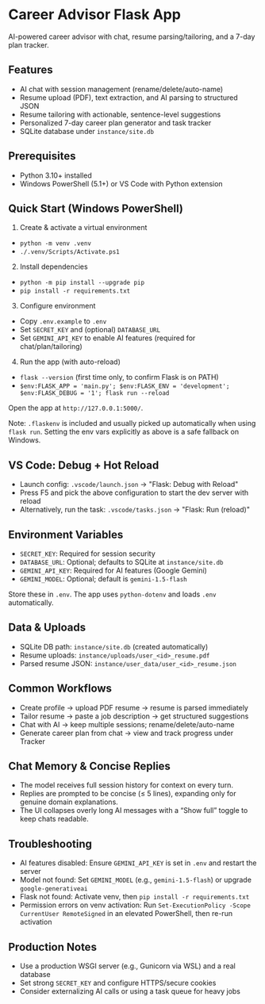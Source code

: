 # Career Advisor Flask App

AI-powered career advisor with chat, resume parsing/tailoring, and a 7-day plan tracker.

## Features
- AI chat with session management (rename/delete/auto-name)
- Resume upload (PDF), text extraction, and AI parsing to structured JSON
- Resume tailoring with actionable, sentence-level suggestions
- Personalized 7-day career plan generator and task tracker
- SQLite database under `instance/site.db`

## Prerequisites
- Python 3.10+ installed
- Windows PowerShell (5.1+) or VS Code with Python extension

## Quick Start (Windows PowerShell)
1) Create & activate a virtual environment
- `python -m venv .venv`
- `./.venv/Scripts/Activate.ps1`

2) Install dependencies
- `python -m pip install --upgrade pip`
- `pip install -r requirements.txt`

3) Configure environment
- Copy `.env.example` to `.env`
- Set `SECRET_KEY` and (optional) `DATABASE_URL`
- Set `GEMINI_API_KEY` to enable AI features (required for chat/plan/tailoring)

4) Run the app (with auto-reload)
- `flask --version` (first time only, to confirm Flask is on PATH)
- `$env:FLASK_APP = 'main.py'; $env:FLASK_ENV = 'development'; $env:FLASK_DEBUG = '1'; flask run --reload`

Open the app at `http://127.0.0.1:5000/`.

Note: `.flaskenv` is included and usually picked up automatically when using `flask run`. Setting the env vars explicitly as above is a safe fallback on Windows.

## VS Code: Debug + Hot Reload
- Launch config: `.vscode/launch.json` → "Flask: Debug with Reload"
- Press F5 and pick the above configuration to start the dev server with reload
- Alternatively, run the task: `.vscode/tasks.json` → "Flask: Run (reload)"

## Environment Variables
- `SECRET_KEY`: Required for session security
- `DATABASE_URL`: Optional; defaults to SQLite at `instance/site.db`
- `GEMINI_API_KEY`: Required for AI features (Google Gemini)
- `GEMINI_MODEL`: Optional; default is `gemini-1.5-flash`

Store these in `.env`. The app uses `python-dotenv` and loads `.env` automatically.

## Data & Uploads
- SQLite DB path: `instance/site.db` (created automatically)
- Resume uploads: `instance/uploads/user_<id>_resume.pdf`
- Parsed resume JSON: `instance/user_data/user_<id>_resume.json`

## Common Workflows
- Create profile → upload PDF resume → resume is parsed immediately
- Tailor resume → paste a job description → get structured suggestions
- Chat with AI → keep multiple sessions; rename/delete/auto-name
- Generate career plan from chat → view and track progress under Tracker

## Chat Memory & Concise Replies
- The model receives full session history for context on every turn.
- Replies are prompted to be concise (≤ 5 lines), expanding only for genuine domain explanations.
- The UI collapses overly long AI messages with a “Show full” toggle to keep chats readable.

## Troubleshooting
- AI features disabled: Ensure `GEMINI_API_KEY` is set in `.env` and restart the server
- Model not found: Set `GEMINI_MODEL` (e.g., `gemini-1.5-flash`) or upgrade `google-generativeai`
- Flask not found: Activate venv, then `pip install -r requirements.txt`
- Permission errors on venv activation: Run `Set-ExecutionPolicy -Scope CurrentUser RemoteSigned` in an elevated PowerShell, then re-run activation

## Production Notes
- Use a production WSGI server (e.g., Gunicorn via WSL) and a real database
- Set strong `SECRET_KEY` and configure HTTPS/secure cookies
- Consider externalizing AI calls or using a task queue for heavy jobs
